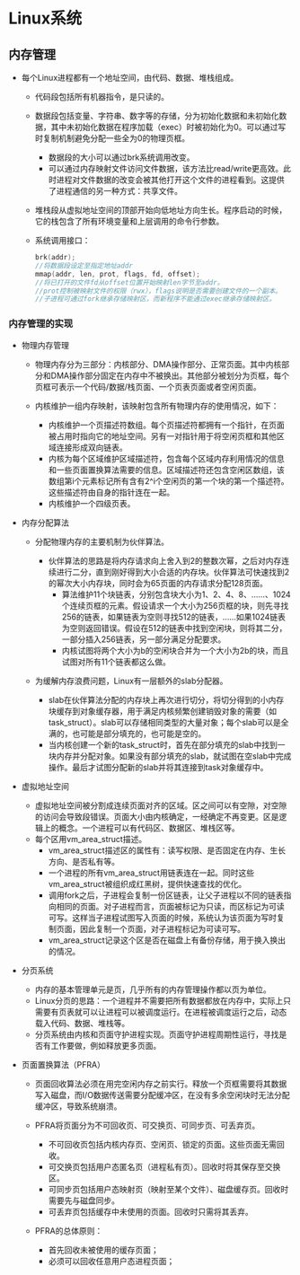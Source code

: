 # Linux系统

## 内存管理

- 每个Linux进程都有一个地址空间，由代码、数据、堆栈组成。

  - 代码段包括所有机器指令，是只读的。
  - 数据段包括变量、字符串、数字等的存储，分为初始化数据和未初始化数据，其中未初始化数据在程序加载（exec）时被初始化为0。可以通过写时复制机制避免分配一些全为0的物理页框。
    - 数据段的大小可以通过brk系统调用改变。
    - 可以通过内存映射文件访问文件数据，该方法比read/write更高效。此时进程对文件数据的改变会被其他打开这个文件的进程看到。这提供了进程通信的另一种方式：共享文件。
  
  - 堆栈段从虚拟地址空间的顶部开始向低地址方向生长。程序启动的时候，它的栈包含了所有环境变量和上层调用的命令行参数。
  
  - 系统调用接口：
  
    ``` C
    brk(addr);
    //将数据段设定至指定地址addr
    mmap(addr, len, prot, flags, fd, offset);
    //将已打开的文件fd从offset位置开始映射len字节至addr。
    //prot控制被映射文件的权限（rwx），flags说明是否需要创建文件的一个副本。
    //子进程可通过fork继承存储映射区，而新程序不能通过exec继承存储映射区。
    ```

### 内存管理的实现

- 物理内存管理

  - 物理内存分为三部分：内核部分、DMA操作部分、正常页面。其中内核部分和DMA操作部分固定在内存中不被换出。其他部分被划分为页框，每个页框可表示一个代码/数据/栈页面、一个页表页面或者空闲页面。

  - 内核维护一组内存映射，该映射包含所有物理内存的使用情况，如下：

    - 内核维护一个页描述符数组。每个页描述符都拥有一个指针，在页面被占用时指向它的地址空间。另有一对指针用于将空闲页框和其他区域连接形成双向链表。
    - 内核为每个区域维护区域描述符，包含每个区域内存利用情况的信息和一些页面置换算法需要的信息。区域描述符还包含空闲区数组，该数组第i个元素标记所有含有2^i个空闲页的第一个块的第一个描述符。这些描述符由自身的指针连在一起。
    - 内核维护一个四级页表。
  
- 内存分配算法

  - 分配物理内存的主要机制为伙伴算法。
  
    - 伙伴算法的思路是将内存请求向上舍入到2的整数次幂，之后对内存连续进行二分，直到刚好得到大小合适的内存块。伙伴算法可快速找到2的幂次大小内存块，同时会为65页面的内存请求分配128页面。
      - 算法维护11个块链表，分别包含块大小为1、2、4、8、……、1024个连续页框的元素。假设请求一个大小为256页框的块，则先寻找256的链表，如果链表为空则寻找512的链表，……如果1024链表为空则返回错误。假设在512的链表中找到空闲块，则将其二分，一部分插入256链表，另一部分满足分配要求。
      - 内核试图将两个大小为b的空闲块合并为一个大小为2b的块，而且试图对所有11个链表都这么做。
  - 为缓解内存浪费问题，Linux有一层额外的slab分配器。
    - slab在伙伴算法分配的内存块上再次进行切分，将切分得到的小内存块缓存到对象缓存器，用于满足内核频繁创建销毁对象的需要（如task_struct）。slab可以存储相同类型的大量对象；每个slab可以是全满的，也可能是部分填充的，也可能是空的。
    - 当内核创建一个新的task_struct时，首先在部分填充的slab中找到一块内存并分配对象。如果没有部分填充的slab，就试图在空slab中完成操作。最后才试图分配新的slab并将其连接到task对象缓存中。

- 虚拟地址空间

  - 虚拟地址空间被分割成连续页面对齐的区域。区之间可以有空隙，对空隙的访问会导致段错误。页面大小由内核确定，一经确定不再变更。区是逻辑上的概念。一个进程可以有代码区、数据区、堆栈区等。
  - 每个区用vm_area_struct描述。
    - vm_area_struct描述区的属性有：读写权限、是否固定在内存、生长方向、是否私有等。
    - 一个进程的所有vm_area_struct用链表连在一起。同时这些vm_area_struct被组织成红黑树，提供快速查找的优化。
    - 调用fork之后，子进程会复制一份区链表，让父子进程以不同的链表指向相同的页面。对子进程而言，页面被标记为只读，而区标记为可读可写。这样当子进程试图写入页面的时候，系统认为该页面为写时复制页面，因此复制一个页面，对子进程标记为可读可写。
    - vm_area_struct记录这个区是否在磁盘上有备份存储，用于换入换出的情况。
  
- 分页系统

  - 内存的基本管理单元是页，几乎所有的内存管理操作都以页为单位。
  - Linux分页的思路：一个进程并不需要把所有数据都放在内存中，实际上只需要有页表就可以让进程可以被调度运行。在进程被调度运行之后，动态载入代码、数据、堆栈等。
  - 分页系统由内核和页面守护进程实现。页面守护进程周期性运行，寻找是否有工作要做，例如释放更多页面。

- 页面置换算法（PFRA）

  - 页面回收算法必须在用完空闲内存之前实行。释放一个页框需要将其数据写入磁盘，而I/O数据传送需要分配缓冲区，在没有多余空闲块时无法分配缓冲区，导致系统崩溃。
  - PFRA将页面分为不可回收页、可交换页、可同步页、可丢弃页。
    - 不可回收页包括内核内存页、空闲页、锁定的页面。这些页面无需回收。
    - 可交换页包括用户态匿名页（进程私有页）。回收时将其保存至交换区。
    - 可同步页包括用户态映射页（映射至某个文件）、磁盘缓存页。回收时需要先与磁盘同步。
    - 可丢弃页包括缓存中未使用的页面。回收时只需将其丢弃。
  
  - PFRA的总体原则：
    - 首先回收未被使用的缓存页面；
    - 必须可以回收任意用户态进程页面；